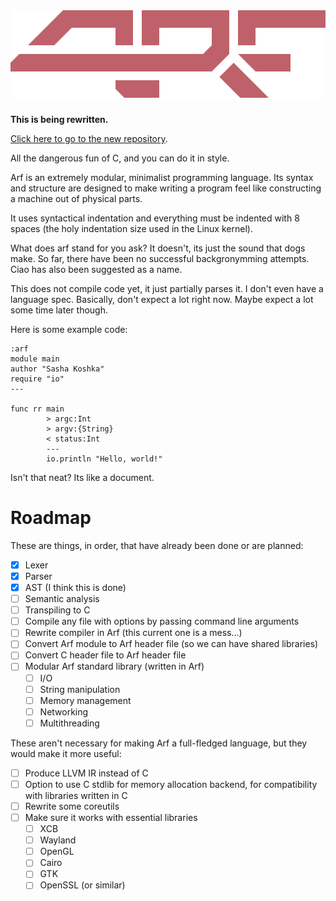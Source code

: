 <br>

# ![ARF](assets/logo.svg)

**This is being rewritten.**

[Click here to go to the new repository](https://git.tebibyte.media/arf/arf).

All the dangerous fun of C, and you can do it in style.

Arf is an extremely modular, minimalist programming language. Its syntax and
structure are designed to make writing a program feel like constructing a
machine out of physical parts.

It uses syntactical indentation and everything must be indented with 8 spaces
(the holy indentation size used in the Linux kernel).

What does arf stand for you ask? It doesn't, its just the sound that dogs make.
So far, there have been no successful backgronymming attempts. Ciao has also
been suggested as a name. 

This does not compile code yet, it just partially parses it. I don't even have
a language spec. Basically, don't expect a lot right now. Maybe expect a lot
some time later though.

Here is some example code:

```
:arf
module main
author "Sasha Koshka"
require "io"
---

func rr main
        > argc:Int
        > argv:{String}
        < status:Int
        ---
        io.println "Hello, world!"
```

Isn't that neat? Its like a document.

# Roadmap

These are things, in order, that have already been done or are planned:

- [x] Lexer
- [x] Parser
- [x] AST (I think this is done)
- [ ] Semantic analysis
- [ ] Transpiling to C
- [ ] Compile any file with options by passing command line arguments
- [ ] Rewrite compiler in Arf (this current one is a mess...)
- [ ] Convert Arf module to Arf header file (so we can have shared libraries)
- [ ] Convert C header file to Arf header file
- [ ] Modular Arf standard library (written in Arf)
  - [ ] I/O
  - [ ] String manipulation
  - [ ] Memory management
  - [ ] Networking
  - [ ] Multithreading

These aren't necessary for making Arf a full-fledged language, but they would
make it more useful:

- [ ] Produce LLVM IR instead of C
- [ ] Option to use C stdlib for memory allocation backend, for compatibility
      with libraries written in C
- [ ] Rewrite some coreutils
- [ ] Make sure it works with essential libraries
  - [ ] XCB
  - [ ] Wayland
  - [ ] OpenGL
  - [ ] Cairo
  - [ ] GTK
  - [ ] OpenSSL (or similar)
